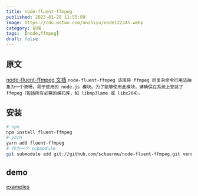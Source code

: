 ```yaml
---
title: node-fluent-ffmpeg
published: 2023-01-28 11:55:09
image: https://cdn.wdtwo.com/anzhiyu/node122345.webp
category: 前端
tags:  [node,ffmpeg]
draft: false
---
```


## 原文
[node-fluent-ffmpeg 文档](https://luneshao.github.io/2020/2020-04-07-fluent-ffmpeg-api/)
`node-fluent-ffmpeg 该库将 ffmpeg 的复杂命令行用法抽象为一个流畅，易于使用的 node.js 模块。为了能够使用此模块，请确保在系统上安装了ffmpeg（包括所有必需的编码库，如 libmp3lame 或 libx264）。`

<!--more-->
## 安装
```bash
# npm
npm install fluent-ffmpeg
# yarn
yarn add fluent-ffmpeg
# 作为一个 submodule
git submodule add git://github.com/schaermu/node-fluent-ffmpeg.git vendor/fluent-ffmpeg
```
## demo
[examples](https://github.com/fluent-ffmpeg/node-fluent-ffmpeg/tree/master/examples)

























